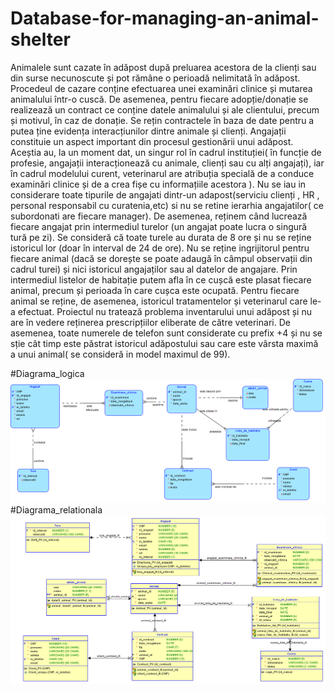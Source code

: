 # Database-for-managing-an-animal-shelter
Animalele sunt cazate în adăpost după preluarea acestora de la clienți sau din surse 
necunoscute și pot rămâne o perioadă nelimitată în adăpost. Procedeul de cazare conține 
efectuarea unei examinări clinice și mutarea animalului într-o cuscă. De asemenea, 
pentru fiecare adopție/donație se realizează un contract ce conține datele animalului și 
ale clientului, precum și motivul, în caz de donație. Se rețin contractele în baza de date 
pentru a putea ține evidența interacțiunilor dintre animale și clienți. 
Angajații constituie un aspect important din procesul gestionării unui adăpost. Aceștia 
au, la un moment dat, un singur rol în cadrul instituției( în funcție de profesie, angajații 
interacționează cu animale, clienți sau cu alți angajați), iar în cadrul modelului curent, 
veterinarul are atribuția specială de a conduce examinări clinice și de a crea fișe cu 
informațiile acestora ). Nu se iau in considerare toate tipurile de angajati dintr-un 
adapost(serviciu clienți , HR , personal responsabil cu curatenia,etc) si nu se retine 
ierarhia angajatilor( ce subordonati are fiecare manager). De asemenea, reținem când 
lucrează fiecare angajat prin intermediul turelor (un angajat poate lucra o singură tură 
pe zi). Se consideră că toate turele au durata de 8 ore și nu se reține istoricul lor (doar 
în interval de 24 de ore). Nu se reține ingrijitorul pentru fiecare animal (dacă se dorește 
se poate adaugă în câmpul observații din cadrul turei) și nici istoricul angajaților sau al 
datelor de angajare. 
Prin intermediul listelor de habitație putem afla în ce cușcă este plasat fiecare animal, 
precum și perioada în care cușca este ocupată. Pentru fiecare animal se reține, de 
asemenea, istoricul tratamentelor și veterinarul care le-a efectuat. 
Proiectul nu tratează problema inventarului unui adăpost și nu are în vedere reținerea 
prescripțiilor eliberate de către veterinari. De asemenea, toate numerele de telefon sunt 
considerate cu prefix +4 și nu se sție cât timp este păstrat istoricul adăpostului sau care 
este vârsta maximă a unui animal( se consideră  in model maximul de 99). 

#Diagrama_logica
![Diagrama logica](Logical.png)
#Diagrama_relationala
![Diagrama relationala](Relational.png)
